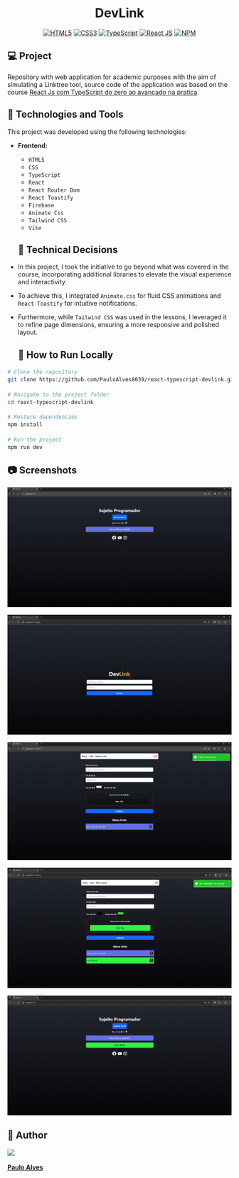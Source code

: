 <h1 align="center">DevLink</h1>

<p align="center">
  <a href="https://www.w3schools.com/html/"><img alt="HTML5" src="https://img.shields.io/badge/html5-%23E34F26.svg?style=for-the-badge&logo=html5&logoColor=white" /></a>
  <a href="https://www.w3schools.com/css/"><img alt="CSS3" src="https://img.shields.io/badge/css3-%231572B6.svg?style=for-the-badge&logo=css3&logoColor=white" /></a>
  <a href="https://www.typescriptlang.org/"><img alt="TypeScript" src="https://img.shields.io/badge/typescript-%23007ACC.svg?style=for-the-badge&logo=typescript&logoColor=white" /></a>
  <a href="https://react.dev/"><img alt="React JS" src="https://img.shields.io/badge/React-20232A?style=for-the-badge&logo=react&logoColor=61DAFB" /></a>
  <a href="https://www.npmjs.com/"><img alt="NPM" src="https://img.shields.io/badge/NPM-%23CB3837.svg?style=for-the-badge&logo=npm&logoColor=white" /></a>
</p>

## 💻 Project

Repository with web application for academic purposes with the aim of simulating a Linktree tool, source code of the application was based on the course 
[React Js com TypeScript do zero ao avançado na pratica](https://www.udemy.com/course/react-js-typescript/?couponCode=MT150725A).

## 🚀 Technologies and Tools

This project was developed using the following technologies:

- **Frontend:**  
  - `HTML5`
  - `CSS`
  - `TypeScript`
  - `React`
  - `React Router Dom`
  - `React Toastify`
  - `Firebase`
  - `Animate Css`
  - `Tailwind CSS`
  - `Vite`
 
  ## 📌 Technical Decisions

- In this project, I took the initiative to go beyond what was covered in the course, incorporating additional libraries to elevate the visual experience and interactivity.

- To achieve this, I integrated `Animate.css` for fluid CSS animations and `React-Toastify` for intuitive notifications.

- Furthermore, while `Tailwind CSS` was used in the lessons, I leveraged it to refine page dimensions, ensuring a more responsive and polished layout.
 
  ## 💾 How to Run Locally

```bash
# Clone the repository
git clone https://github.com/PauloAlves8039/react-typescript-devlink.git

# Navigate to the project folder
cd react-typescript-devlink

# Restore dependencies
npm install

# Run the project
npm run dev
```

## 📷 Screenshots

<p align="center"> <img src="https://github.com/PauloAlves8039/react-typescript-devlink/blob/master/src/assets/images/screenshot1.png?raw=true" /></p>
<p align="center"> <img src="https://github.com/PauloAlves8039/react-typescript-devlink/blob/master/src/assets/images/screenshot2.png?raw=true" /></p>
<p align="center"> <img src="https://github.com/PauloAlves8039/react-typescript-devlink/blob/master/src/assets/images/screenshot3.png?raw=true" /></p>
<p align="center"> <img src="https://github.com/PauloAlves8039/react-typescript-devlink/blob/master/src/assets/images/screenshot4.png?raw=true" /></p>
<p align="center"> <img src="https://github.com/PauloAlves8039/react-typescript-devlink/blob/master/src/assets/images/Screenshot5.png?raw=true" /></p>

## 👤 Author

<a href="https://github.com/PauloAlves8039">
  <img src="https://avatars.githubusercontent.com/u/57012714?v=4" width=70 />
</a>

**[Paulo Alves](https://github.com/PauloAlves8039)**


